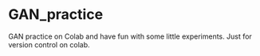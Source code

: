 # GAN_practice
GAN practice on Colab and have fun with some little experiments.
Just for version control on colab.
